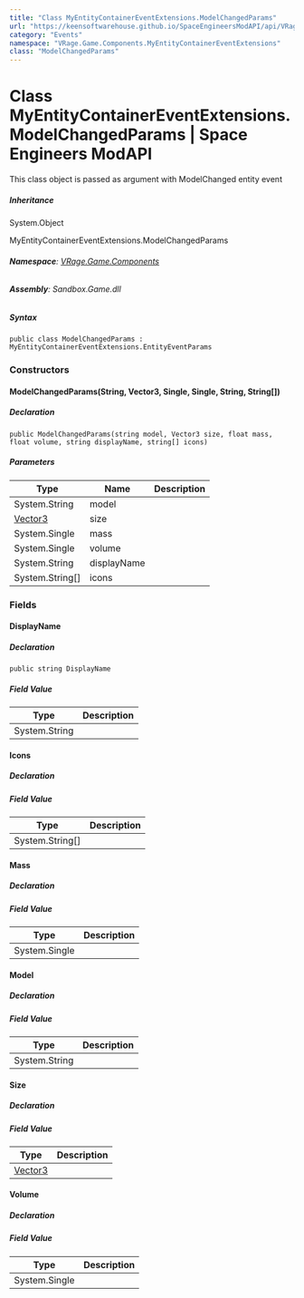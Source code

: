 ```yaml
---
title: "Class MyEntityContainerEventExtensions.ModelChangedParams"
url: "https://keensoftwarehouse.github.io/SpaceEngineersModAPI/api/VRage.Game.Components.MyEntityContainerEventExtensions.ModelChangedParams.html"
category: "Events"
namespace: "VRage.Game.Components.MyEntityContainerEventExtensions"
class: "ModelChangedParams"
---
```


# Class MyEntityContainerEventExtensions.ModelChangedParams | Space Engineers ModAPI

This class object is passed as argument with ModelChanged entity event

##### Inheritance

System.Object

MyEntityContainerEventExtensions.ModelChangedParams

###### **Namespace**: [VRage.Game.Components](https://keensoftwarehouse.github.io/SpaceEngineersModAPI/api/VRage.Game.Components.html)

###### **Assembly**: Sandbox.Game.dll

##### Syntax

```
public class ModelChangedParams : MyEntityContainerEventExtensions.EntityEventParams
```

### Constructors

#### ModelChangedParams(String, Vector3, Single, Single, String, String\[\])

##### Declaration

```
public ModelChangedParams(string model, Vector3 size, float mass, float volume, string displayName, string[] icons)
```

##### Parameters

| Type | Name | Description |
| --- | --- | --- |
| System.String | model |     |
| [Vector3](https://keensoftwarehouse.github.io/SpaceEngineersModAPI/api/VRageMath.Vector3.html) | size |     |
| System.Single | mass |     |
| System.Single | volume |     |
| System.String | displayName |     |
| System.String\[\] | icons |     |

### Fields

#### DisplayName

##### Declaration

```
public string DisplayName
```

##### Field Value

| Type | Description |
| --- | --- |
| System.String |     |

#### Icons

##### Declaration

##### Field Value

| Type | Description |
| --- | --- |
| System.String\[\] |     |

#### Mass

##### Declaration

##### Field Value

| Type | Description |
| --- | --- |
| System.Single |     |

#### Model

##### Declaration

##### Field Value

| Type | Description |
| --- | --- |
| System.String |     |

#### Size

##### Declaration

##### Field Value

| Type | Description |
| --- | --- |
| [Vector3](https://keensoftwarehouse.github.io/SpaceEngineersModAPI/api/VRageMath.Vector3.html) |     |

#### Volume

##### Declaration

##### Field Value

| Type | Description |
| --- | --- |
| System.Single |     |